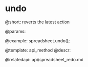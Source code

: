 undo
=========

@short:
	reverts the latest action

@params:



@example:
spreadsheet.undo();

@template: api_method
@descr:

@relatedapi:
api/spreadsheet_redo.md